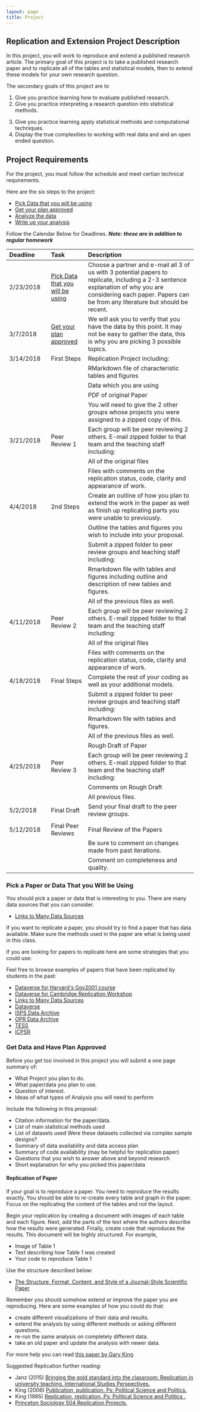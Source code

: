 ```yaml
---
layout: page
title: Project
---
```



## Replication and Extension Project Description

In this project, you will work to reproduce and extend a published research article. The primary goal of this project is to take a published research paper and to replicate all of the tables and statistical models, then to extend these models for your own research question. 


The secondary goals of this project are to 

1. Give you practice learning how to evaluate published research. 
2. Give you practice interpreting a research question into statistical methods.
3) Give you practice learning apply statistical methods and computational techniques.
4) Display the true complexities to working with real data and and an open ended question. 



## Project Requirements

For the project, you must follow the schedule and meet certian technical requirements.

Here are the six steps to the project:

- [Pick Data that you will be using](#pick-a-paper-or-data-that-you-will-be-using)
- [Get your plan approved](#get-your-plan-approved)
- [Analyze the data](#analyze-the-data)
- [Write up your analysis](#write-up-your-analysis)


 


Follow the Calendar Below for Deadlines. ***Note: these are in addition to regular homework***

    
<center>
     

<table style="width:100%;">
 <colgroup>
    <col width="15%" />
    <col width="15%" />
    <col width="50%" />
    </colgroup>
<thead>
<tr class="header">
<th align="left">Deadline</th>
<th align="left">Task</th>
<th align="left">Description</th>
</tr>
</thead>
<tbody>
<tr class="odd">
<td align="left">2/23/2018</td>
<td align="left"><a href="#pick-a-paper-or-data-that-you-will-be-using">Pick Data that you will be using</a></td>
<td align="left">Choose a partner and e-mail all 3 of us with 3 potential papers to replicate, including a 2-3 sentence explanation of why you are considering each paper. Papers can be from any literature but should be recent.</td>
</tr>
<tr class="even">
<td align="left">3/7/2018</td>
<td align="left"><a href="#get-data-and-have-plan-approved">Get your plan approved</a></td>
<td align="left">We will ask you to verify that you have the data by this point. It may not be easy to gather the data, this is why you are picking 3 possible topics.</td>
</tr>
<tr class="odd">
<td align="left">3/14/2018</td>
<td align="left">First Steps</td>
<td align="left">Replication Project including:</td>
</tr>
<tr class="even">
<td align="left"></td>
<td align="left"></td>
<td align="left">RMarkdown file of characteristic tables and figures</td>
</tr>
<tr class="odd">
<td align="left"></td>
<td align="left"></td>
<td align="left">Data which you are using</td>
</tr>
<tr class="even">
<td align="left"></td>
<td align="left"></td>
<td align="left">PDF of original Paper</td>
</tr>
<tr class="odd">
<td align="left"></td>
<td align="left"></td>
<td align="left">You will need to give the 2 other groups whose projects you were assigned to a zipped copy of this.</td>
</tr>
<tr class="even">
<td align="left">3/21/2018</td>
<td align="left">Peer Review 1</td>
<td align="left">Each group will be peer reviewing 2 others. E-mail zipped folder to that team and the teaching staff including:</td>
</tr>
<tr class="odd">
<td align="left"></td>
<td align="left"></td>
<td align="left">All of the original files</td>
</tr>
<tr class="even">
<td align="left"></td>
<td align="left"></td>
<td align="left">Files with comments on the replication status, code, clarity and appearance of work.</td>
</tr>
<tr class="odd">
<td align="left">4/4/2018</td>
<td align="left">2nd Steps</td>
<td align="left">Create an outline of how you plan to extend the work in the paper as well as finish up replicating parts you were unable to previously.</td>
</tr>
<tr class="even">
<td align="left"></td>
<td align="left"></td>
<td align="left">Outline the tables and figures you wish to include into your proposal.</td>
</tr>
<tr class="odd">
<td align="left"></td>
<td align="left"></td>
<td align="left">Submit a zipped folder to peer review groups and teaching staff including:</td>
</tr>
<tr class="even">
<td align="left"></td>
<td align="left"></td>
<td align="left">Rmarkdown file with tables and figures including outline and description of new tables and figures.</td>
</tr>
<tr class="odd">
<td align="left"></td>
<td align="left"></td>
<td align="left">All of the previous files as well.</td>
</tr>
<tr class="even">
<td align="left">4/11/2018</td>
<td align="left">Peer Review 2</td>
<td align="left">Each group will be peer reviewing 2 others. E-mail zipped folder to that team and the teaching staff including:</td>
</tr>
<tr class="odd">
<td align="left"></td>
<td align="left"></td>
<td align="left">All of the original files</td>
</tr>
<tr class="even">
<td align="left"></td>
<td align="left"></td>
<td align="left">Files with comments on the replication status, code, clarity and appearance of work.</td>
</tr>
<tr class="odd">
<td align="left">4/18/2018</td>
<td align="left">Final Steps</td>
<td align="left">Complete the rest of your coding as well as your additional models.</td>
</tr>
<tr class="even">
<td align="left"></td>
<td align="left"></td>
<td align="left">Submit a zipped folder to peer review groups and teaching staff including:</td>
</tr>
<tr class="odd">
<td align="left"></td>
<td align="left"></td>
<td align="left">Rmarkdown file with tables and figures.</td>
</tr>
<tr class="even">
<td align="left"></td>
<td align="left"></td>
<td align="left">All of the previous files as well.</td>
</tr>
<tr class="odd">
<td align="left"></td>
<td align="left"></td>
<td align="left">Rough Draft of Paper</td>
</tr>
<tr class="even">
<td align="left">4/25/2018</td>
<td align="left">Peer Review 3</td>
<td align="left">Each group will be peer reviewing 2 others. E-mail zipped folder to that team and the teaching staff including:</td>
</tr>
<tr class="odd">
<td align="left"></td>
<td align="left"></td>
<td align="left">Comments on Rough Draft</td>
</tr>
<tr class="even">
<td align="left"></td>
<td align="left"></td>
<td align="left">All previous files.</td>
</tr>
<tr class="odd">
<td align="left">5/2/2018</td>
<td align="left">Final Draft</td>
<td align="left">Send your final draft to the peer review groups.</td>
</tr>
<tr class="even">
<td align="left"></td>
<td align="left"></td>
<td align="left"></td>
</tr>
<tr class="odd">
<td align="left">5/12/2018</td>
<td align="left">Final Peer Reviews</td>
<td align="left">Final Review of the Papers</td>
</tr>
<tr class="even">
<td align="left"></td>
<td align="left"></td>
<td align="left">Be sure to comment on changes made from past iterations.</td>
</tr>
<tr class="odd">
<td align="left"></td>
<td align="left"></td>
<td align="left">Comment on completeness and quality.</td>
</tr>
</tbody>
</table>


</center>


### Pick a Paper or Data That you Will be Using

You should pick a paper or data that is interesting to you. There are many data sources that you can consider. 

- [Links to Many Data Sources](http://www.asdfree.com/)


If you want to replicate a paper, you should try to find a paper that has data available. Make sure the methods used in the paper are what is being used in this class. 

If you are looking for papers to replicate here are some strategies that you could use:

Feel free to browse examples of papers that have been replicated by students in the past: 


- [Dataverse for Harvard's Gov2001 course](http://projects.iq.harvard.edu/gov2001/data) 
- [Dataverse for Cambridge Replication Workshop](https://thedata.harvard.edu/dvn/dv/CambridgeReplication)
- [Links to Many Data Sources](http://www.asdfree.com/)
- [Dataverse](http://dataverse.org/)
- [ISPS Data Archive](http://isps.yale.edu/research/data)
- [OPR Data Archive](http://opr.princeton.edu/archive/)
- [TESS](http://www.tessexperiments.org/previousstudies.html)
- [ICPSR](http://www.icpsr.umich.edu/icpsrweb/ICPSR/)


### Get Data and Have Plan Approved


Before you get too involved in this project you will submit a one page summary of:

- What Project you plan to do. 
- What paper/data you plan to use.
- Question of interest.
- Ideas of what types of Analysis you will need to perform

Include the following in this proposal:



- Citation information for the paper/data.
- List of main statistical methods used
- List of datasets used Were these datasets collected via complex sample designs? 
- Summary of data availability and data access plan
- Summary of code availability (may be helpful for replication paper)
- Questions that you wish to answer above and beyond research
- Short explanation for why you picked this paper/data





#### Replication of Paper

If your goal is to reproduce a paper. You need to reproduce the results exactly. 
You should be able to re-create every table and graph in the paper. Focus on the replicating the content of the tables and not the layout.  

Begin your replication by creating a document with images of each table and each figure. Next, add the parts of the text where the authors describe how the results were generated. Finally, create code that reproduces the results. This document will be highly structured. For example,

- Image of Table 1
- Text describing how Table 1 was created
- Your code to reproduce Table 1


Use the structure described below:

- [The Structure, Format, Content, and Style of a Journal-Style Scientific Paper](http://abacus.bates.edu/~ganderso/biology/resources/writing/HTW_Guide_Sections_3-7-2011.pdf)


Remember you should somehow extend or improve the paper you are reproducing. Here are some examples of how you could do that:

- create different visualizations of their data and results.
- extend the analysis by using different methods or asking different questions.
- re-run the same analysis on completely different data.
- take an old paper and update the analysis with newer data.


For more help you can read [this paper by Gary King](http://gking.harvard.edu/files/gking/files/paperspub.pdf)


Suggested Replication further reading:

- Janz (2015) [Bringing the gold standard into the classroom: Replication in university teaching. International Studies Perspectives.](http://dx.doi.org/10.1111/insp.12104)
- King (2006) [Publication, publication. Ps: Political Science and Politics.](http://gking.harvard.edu/files/gking/files/paperspub.pdf)
- King (1995) [Replication, replication. Ps: Political Science and Politics .](http://gking.harvard.edu/files/gking/files/replication.pdf)
- [Princeton Sociology 504 Replication Projects.](https://github.com/soc504-s2015-princeton/links_to_projects)